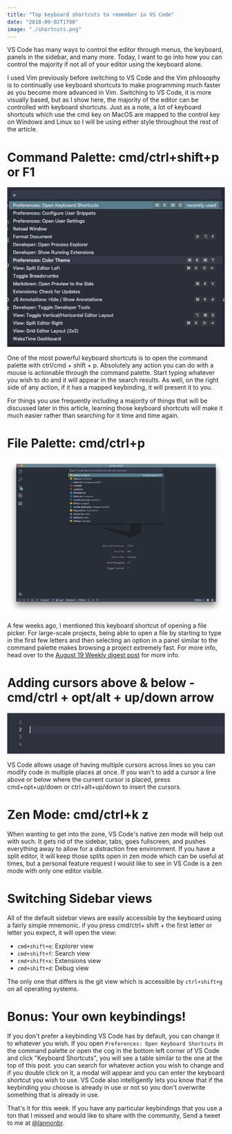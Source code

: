 ```yaml
---
title: "Top keyboard shortcuts to remember in VS Code"
date: "2018-09-02T1700"
image: "./shortcuts.png"
---
```


VS Code has many ways to control the editor through menus, the keyboard, panels in the sidebar, and many more. Today, I want to go into how you can control the majority if not all of your editor using the keyboard alone.

<!-- end -->

I used Vim previously before switching to VS Code and the Vim philosophy is to continually use keyboard shortcuts to make programming much faster as you become more advanced in Vim. Switching to VS Code, it is more visually based, but as I show here, the majority of the editor can be controlled with keyboard shortcuts. Just as a note, a lot of keyboard shortcuts which use the cmd key on MacOS are mapped to the control key on Windows and Linux so I will be using either style throughout the rest of the article.

# Command Palette: cmd/ctrl+shift+p or F1

![Command Palette](palette.png)

One of the most powerful keyboard shortcuts is to open the command palette with ctrl/cmd + shift + p. Absolutely any action you can do with a mouse is actionable through the command palette. Start typing whatever you wish to do and it will appear in the search results. As well, on the right side of any action, if it has a mapped keybinding, it will present it to you.

For things you use frequently including a majority of things that will be discussed later in this article, learning those keyboard shortcuts will make it much easier rather than searching for it time and time again.

# File Palette: cmd/ctrl+p

![File Search](file_search.png)

A few weeks ago, I mentioned this keyboard shortcut of opening a file picker. For large-scale projects, being able to open a file by starting to type in the first few letters and then selecting an option in a panel similar to the command palette makes browsing a project extremely fast. For more info, head over to the [August 19 Weekly digest post](../Aug192018) for more info.

# Adding cursors above & below - cmd/ctrl + opt/alt + up/down arrow

![Multiple cursors](multicursor.gif)

VS Code allows usage of having multiple cursors across lines so you can modify code in multiple places at once. If you wan't to add a cursor a line above or below where the current cursor is placed, press cmd+opt+up/down or ctrl+alt+up/down to insert the cursors.

# Zen Mode: cmd/ctrl+k z

When wanting to get into the zone, VS Code's native zen mode will help out with such. It gets rid of the sidebar, tabs, goes fullscreen, and pushes everything away to allow for a distraction free environment. If you have a split editor, it will keep those splits open in zen mode which can be useful at times, but a personal feature request I would like to see in VS Code is a zen mode with only one editor visible.

# Switching Sidebar views

All of the default sidebar views are easily accessible by the keyboard using a fairly simple mnemonic. if you press cmd/ctrl+ shift + the first letter or letter you expect, it will open the view:

* `cmd+shift+e`: Explorer view
* `cmd+shift+f`: Search view
* `cmd+shift+x`: Extensions view
* `cmd+shift+d`: Debug view

The only one that differs is the git view which is accessible by `ctrl+shift+g` on all operating systems.

# Bonus: Your own keybindings!

If you don't prefer a keybinding VS Code has by default, you can change it to whatever you wish. If you open `Preferences: Open Keyboard Shortcuts` in the command palette or open the cog in the bottom left corner of VS Code and click "Keyboard Shortcuts", you will see a table similar to the one at the top of this post. you can search for whatever action you wish to change and if you double click on it, a modal will appear and you can enter the keyboard shortcut you wish to use. VS Code also intelligently lets you know that if the keybinding you choose is already in use or not so you don't overwrite something that is already in use.

That's it for this week. If you have any particular keybindings that you use a ton that I missed and would like to share with the community, Send a tweet to me at [@lannonbr](https://twitter.com/lannonbr).
